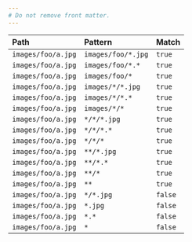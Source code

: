 ```yaml
---
# Do not remove front matter.
---
```


Path|Pattern|Match
:--|:--|:--
`images/foo/a.jpg`|`images/foo/*.jpg`|`true`
`images/foo/a.jpg`|`images/foo/*.*`|`true`
`images/foo/a.jpg`|`images/foo/*`|`true`
`images/foo/a.jpg`|`images/*/*.jpg`|`true`
`images/foo/a.jpg`|`images/*/*.*`|`true`
`images/foo/a.jpg`|`images/*/*`|`true`
`images/foo/a.jpg`|`*/*/*.jpg`|`true`
`images/foo/a.jpg`|`*/*/*.*`|`true`
`images/foo/a.jpg`|`*/*/*`|`true`
`images/foo/a.jpg`|`**/*.jpg`|`true`
`images/foo/a.jpg`|`**/*.*`|`true`
`images/foo/a.jpg`|`**/*`|`true`
`images/foo/a.jpg`|`**`|`true`
`images/foo/a.jpg`|`*/*.jpg`|`false`
`images/foo/a.jpg`|`*.jpg`|`false`
`images/foo/a.jpg`|`*.*`|`false`
`images/foo/a.jpg`|`*`|`false`
